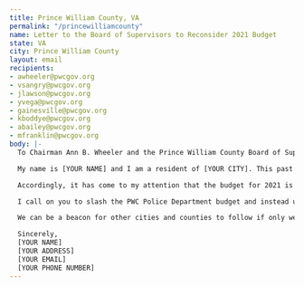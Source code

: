 ```yaml
---
title: Prince William County, VA
permalink: "/princewilliamcounty"
name: Letter to the Board of Supervisors to Reconsider 2021 Budget
state: VA
city: Prince William County
layout: email
recipients:
- awheeler@pwcgov.org
- vsangry@pwcgov.org
- jlawson@pwcgov.org
- yvega@pwcgov.org
- gainesville@pwcgov.org
- kboddye@pwcgov.org
- abailey@pwcgov.org
- mfranklin@pwcgov.org
body: |-
  To Chairman Ann B. Wheeler and the Prince William County Board of Supervisors,

  My name is [YOUR NAME] and I am a resident of [YOUR CITY]. This past week, our nation has been gripped by protests calling for rapid and meaningful change with regard to police behavior, an end to racism and anti-Blackness, and immediate reform in how Black people are treated in America. Our county has been at the forefront of much of this action.

  Accordingly, it has come to my attention that the budget for 2021 is being decided as these protests continue. The PWC Police Department has been a waste of our resources. The proposed budget for the Police Department for 2021 is $118,237,179. Compare this to the Housing & Community Development budget of $43,362,792 or the Public Health budget of just $3,428,388. While we’ve been spending extraordinary amounts on policing, we have not seen improvements to safety, homelessness, mental health, or affordability in Prince William County. Instead, we see wasteful and harmful action of our police.

  I call on you to slash the PWC Police Department budget and instead use those extraordinary resources towards funding what Black and Brown communities need to be safe and healthy: COVID-19 relief, housing, healthcare, treatment, healing, cooperative businesses, community centers, community-led organizations and projects.

  We can be a beacon for other cities and counties to follow if only we have the courage to change.

  Sincerely,
  [YOUR NAME]
  [YOUR ADDRESS]
  [YOUR EMAIL]
  [YOUR PHONE NUMBER]
---
```


